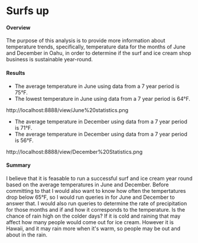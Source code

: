 # Surfs up

#### Overview
The purpose of this analysis is to provide more information about temperature trends, specifically, temperature data for the months of June and December in Oahu, in order to determine if the surf and ice cream shop business is sustainable year-round. 

#### Results
* The average temperature in June using data from a 7 year period is 75°F.
* The lowest temperature in June using data from a 7 year period is 64°F. 

http://localhost:8888/view/June%20statistics.png

* The average temperature in December using data from a 7 year period is 71°F.
* The average temperature in December using data from a 7 year period is 56°F.

http://localhost:8888/view/December%20Statistics.png

#### Summary
I believe that it is feasable to run a successful surf and ice cream year round based on the average temperatures in June and December. Before committing to that I would also want to know how often the tempertatures drop below 65°F, so I would run queries in for June and December to answer that. I would also run queries to determine the rate of precipitation for those months and if and how it corresponds to the temperature. Is the chance of rain high on the colder days? If it is cold and raining that may affect how many people would come out for ice cream. However it is Hawaii, and it may rain more when it's warm, so people may be out and about in the rain. 
